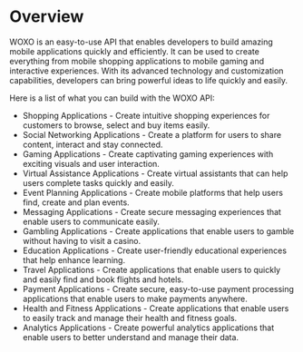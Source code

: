 # Overview

WOXO is an easy-to-use API that enables developers to build amazing mobile applications quickly and efficiently. It can be used to create everything from mobile shopping applications to mobile gaming and interactive experiences. With its advanced technology and customization capabilities, developers can bring powerful ideas to life quickly and easily.

Here is a list of what you can build with the WOXO API:

- Shopping Applications - Create intuitive shopping experiences for customers to browse, select and buy items easily.
- Social Networking Applications - Create a platform for users to share content, interact and stay connected.
- Gaming Applications - Create captivating gaming experiences with exciting visuals and user interaction.
- Virtual Assistance Applications - Create virtual assistants that can help users complete tasks quickly and easily.
- Event Planning Applications - Create mobile platforms that help users find, create and plan events.
- Messaging Applications - Create secure messaging experiences that enable users to communicate easily.
- Gambling Applications - Create applications that enable users to gamble without having to visit a casino.
- Education Applications - Create user-friendly educational experiences that help enhance learning.
- Travel Applications - Create applications that enable users to quickly and easily find and book flights and hotels.
- Payment Applications - Create secure, easy-to-use payment processing applications that enable users to make payments anywhere.
- Health and Fitness Applications - Create applications that enable users to easily track and manage their health and fitness goals.
- Analytics Applications - Create powerful analytics applications that enable users to better understand and manage their data.

